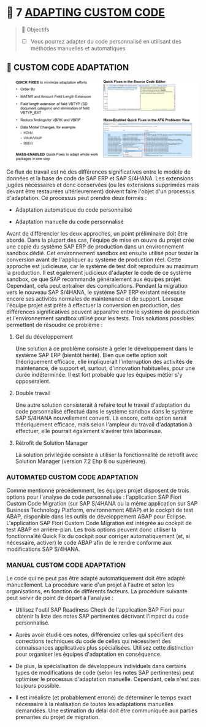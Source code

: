 # 🌸 7 [ADAPTING CUSTOM CODE](https://learning.sap.com/learning-journeys/practicing-clean-core-extensibility-for-sap-s-4hana-cloud/adapting-custom-code_bc14533d-afca-497f-9924-d6457822f2e3)

> 🌺 Objectifs
>
> - [ ] Vous pourrez adapter du code personnalisé en utilisant des méthodes manuelles et automatiques

## 🌸 CUSTOM CODE ADAPTATION

![](./assets/Transition_to_SAP_S4HANA_005.png)

Ce flux de travail est né des différences significatives entre le modèle de données et la base de code de SAP ERP et SAP S/4HANA. Les extensions jugées nécessaires et donc conservées (ou les extensions supprimées mais devant être restaurées ultérieurement) doivent faire l'objet d'un processus d'adaptation. Ce processus peut prendre deux formes :

- Adaptation automatique du code personnalisé

- Adaptation manuelle du code personnalisé

Avant de différencier les deux approches, un point préliminaire doit être abordé. Dans la plupart des cas, l'équipe de mise en œuvre du projet crée une copie du système SAP ERP de production dans un environnement sandbox dédié. Cet environnement sandbox est ensuite utilisé pour tester la conversion avant de l'appliquer au système de production réel. Cette approche est judicieuse, car le système de test doit reproduire au maximum la production. Il est également judicieux d'adapter le code de ce système sandbox, ce que SAP recommande généralement aux équipes projet. Cependant, cela peut entraîner des complications. Pendant la migration vers le nouveau SAP S/4HANA, le système SAP ERP existant nécessite encore ses activités normales de maintenance et de support. Lorsque l'équipe projet est prête à effectuer la conversion en production, des différences significatives peuvent apparaître entre le système de production et l'environnement sandbox utilisé pour les tests. Trois solutions possibles permettent de résoudre ce problème :

1. Gel du développement

   Une solution à ce problème consiste à geler le développement dans le système SAP ERP (bientôt hérité). Bien que cette option soit théoriquement efficace, elle impliquerait l'interruption des activités de maintenance, de support et, surtout, d'innovation habituelles, pour une durée indéterminée. Il est fort probable que les équipes métier s'y opposeraient.

2. Double travail

   Une autre solution consisterait à refaire tout le travail d'adaptation du code personnalisé effectué dans le système sandbox dans le système SAP S/4HANA nouvellement converti. Là encore, cette option serait théoriquement efficace, mais selon l'ampleur du travail d'adaptation à effectuer, elle pourrait également s'avérer très laborieuse.

3. Rétrofit de Solution Manager

   La solution privilégiée consiste à utiliser la fonctionnalité de rétrofit avec Solution Manager (version 7.2 Ehp 8 ou supérieure).

### AUTOMATED CUSTOM CODE ADAPTATION

Comme mentionné précédemment, les équipes projet disposent de trois options pour l'analyse de code personnalisée : l'application SAP Fiori Custom Code Migration (sur SAP S/4HANA ou la même application sur SAP Business Technology Platform, environnement ABAP) et le cockpit de test ABAP, disponible dans les outils de développement ABAP pour Eclipse. L'application SAP Fiori Custom Code Migration est intégrée au cockpit de test ABAP en arrière-plan. Les trois options peuvent donc utiliser la fonctionnalité Quick Fix du cockpit pour corriger automatiquement (et, si nécessaire, activer) le code ABAP afin de le rendre conforme aux modifications SAP S/4HANA.

### MANUAL CUSTOM CODE ADAPTATION

Le code qui ne peut pas être adapté automatiquement doit être adapté manuellement. La procédure varie d'un projet à l'autre et selon les organisations, en fonction de différents facteurs. La procédure suivante peut servir de point de départ à l'analyse :

- Utilisez l'outil SAP Readiness Check de l'application SAP Fiori pour obtenir la liste des notes SAP pertinentes décrivant l'impact du code personnalisé.

- Après avoir étudié ces notes, différenciez celles qui spécifient des corrections techniques du code de celles qui nécessitent des connaissances applicatives plus spécialisées. Utilisez cette distinction pour organiser les équipes d'adaptation en conséquence.

- De plus, la spécialisation de développeurs individuels dans certains types de modifications de code (selon les notes SAP pertinentes) peut optimiser le processus d'adaptation manuelle. Cependant, cela n'est pas toujours possible.

- Il est irréaliste (et probablement erroné) de déterminer le temps exact nécessaire à la réalisation de toutes les adaptations manuelles demandées. Une estimation du délai doit être communiquée aux parties prenantes du projet de migration.
